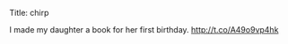 Title: chirp

I made my daughter a book for her first birthday. <a href="http://t.co/A49o9vp4hk">http://t.co/A49o9vp4hk</a>
